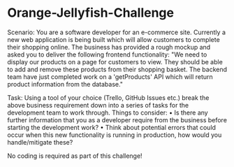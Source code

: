 # Orange-Jellyfish-Challenge

Scenario:
You are a software developer for an e-commerce site. Currently a new web application is being built
which will allow customers to complete their shopping online.
The business has provided a rough mockup and asked you to deliver the following frontend
functionality:
"We need to display our products on a page for customers to view. They should be able to add and
remove these products from their shopping basket.
The backend team have just completed work on a 'getProducts' API which will return product
information from the database."

Task:
Using a tool of your choice (Trello, GitHub Issues etc.) break the above business requirement down into
a series of tasks for the development team to work through.
Things to consider:
• Is there any further information that you as a developer require from the business before
starting the development work?
• Think about potential errors that could occur when this new functionality is running in
production, how would you handle/mitigate these?

No coding is required as part of this challenge!
